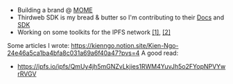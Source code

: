 * Building a brand @ [MOME](https://mome.io/)
* Thirdweb SDK is my bread & butter so I'm contributing to their [Docs](https://github.com/kienngo98/thirdweb-dev-docs) and [SDK](https://github.com/kienngo98/thirdweb-dev-js)
* Working on some toolkits for the IPFS network [[1]](https://github.com/kienngo98/ipfs-remote-pin), [[2]](https://github.com/kienngo98/ipfs-light-client)

Some articles I wrote: https://kienngo.notion.site/Kien-Ngo-24e46a5ca1ba4bfa8c031a69a6f40a47?pvs=4
A good read:
- https://ipfs.io/ipfs/QmUy4jh5mGNZvLkjies1RWM4YuvJh5o2FYopNPVYwrRVGV
